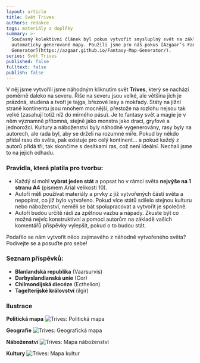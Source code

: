 ```yaml
---
layout: article
title: Svět Trives
authors: redakce
tags: materiály a doplňky
summary: >-
  Současný kolektivní článek byl pokus vytvořit smysluplný svět na základě
  automaticky generované mapy. Použili jsme pro náš pokus [Azgaar’s Fantasy Map
  Generator](https://azgaar.github.io/Fantasy-Map-Generator/).
series: Svět Trives
published: false
fulltext: false
publish: false
---
```

V něj jsme vytvořili jsme náhodným kliknutím svět **Trives**, který se nachází poměrně daleko na severu. Říše na severu jsou velké, ale většina jich je prázdná, studená a tvoří je tajga, březové lesy a mokřady. Státy na jižní straně kontinentu jsou mnohem mocnější, přestože na rozlohu nejsou tak velké (zasahují totiž níž do mírného pásu). Je to fantasy svět a magie je v něm významně přítomná, stejně jako monstra jako draci, gryfové a jednorožci. Kultury a náboženství byly náhodně vygenerovány, rasy byly na autorech, ale rada byl, aby se drželi na rozumné míře. Pokud by někdo přidal rasu do světa, pak existuje pro celý kontinent... a pokud každý z autorů přidá tři, tak skončíme s desítkami ras, což není ideální. Nechali jsme to na jejich odhadu. 

### Pravidla, která platila pro tvorbu:
- Každý si mohl **vybrat jeden stát** a popsat ho v rámci světa **nejvýše na 1 stranu A4** (písmem Arial velikosti 10).   
- Autoři měli používat materiály a prvky z již vytvořených částí světa a nepopírat, co již bylo vytvořeno. Pokud více států sdílelo stejnou kulturu nebo náboženství, neměli se bát spolupracovat a vytvořit je společně.  
- Autoři budou určitě rádi za zpětnou vazbu a nápady. Zkuste být co možná nejvíc konstruktivní a pomoci autorům na základě vašich komentářů příspěvky vylepšit, pokud o to budou stát.

Podařilo se nám vytvořit něco zajímavého z náhodně vytvořeného světa? Podívejte se a posuďte pro sebe! 

### Seznam příspěvků: 
- **Blanlandská republika** (Vaarsurvis)  
- **Darbyslandianská unie** (Cor)  
- **Chilmondijská diecéze** (Ecthelion)  
- **Tagelterijské království** (ilgir)

### Ilustrace
**Politická mapa**
![Trives: Politická mapa]({{site.baseurl}}/77/Trives_politicka_mapa.jpeg)

**Geografie**
![Trives: Geografická mapa]({{site.baseurl}}/77/Trives_geografie.jpeg)

**Náboženství**
![Trives: Mapa náboženství]({{site.baseurl}}/77/Trives_nabozenstvi.jpeg)

**Kultury**
![Trives: Mapa kultur]({{site.baseurl}}/77/Trives_cultures.jpeg)


